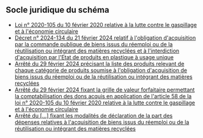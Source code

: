 <MenuSchema />

## Socle juridique du schéma
- [Loi n° 2020-105 du 10 février 2020 relative à la lutte contre le gaspillage et à l'économie circulaire](https://www.legifrance.gouv.fr/jorf/id/JORFTEXT000041553759/)
- [Décret n° 2024-134 du 21 février 2024 relatif à l'obligation d'acquisition par la commande publique de biens issus du réemploi ou de la réutilisation ou intégrant des matières recyclées et à l'interdiction d'acquisition par l'Etat de produits en plastique à usage unique](https://www.legifrance.gouv.fr/jorf/id/JORFTEXT000049184670)
- [Arrêté du 29 février 2024 précisant la liste des produits relevant de chaque catégorie de produits soumise à l'obligation d'acquisition de biens issus du réemploi ou de la réutilisation ou intégrant des matières recyclées](https://www.legifrance.gouv.fr/jorf/id/JORFTEXT000049241780)
- [Arrêté du 29 février 2024 fixant la grille de valeur forfaitaire permettant la comptabilisation des dons acquis en application de l'article 58 de la loi n° 2020-105 du 10 février 2020 relative à la lutte contre le gaspillage et à l'économie circulaire](https://www.legifrance.gouv.fr/jorf/id/JORFTEXT000049241790)
- [Arrêté du [...] fixant les modalités de déclaration de la part des dépenses relatives à l'acquisition de biens issus du réemploi ou de la réutilisation ou intégrant des matières recyclées]()
